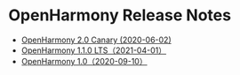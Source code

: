 # OpenHarmony Release Notes

-   [OpenHarmony 2.0 Canary (2020-06-02)](OpenHarmony-2-0-Canary.md)
-   [OpenHarmony 1.1.0 LTS（2021-04-01）](OpenHarmony-1-1-0-LTS.md)
-   [OpenHarmony 1.0（2020-09-10）](OpenHarmony-1-0.md)

